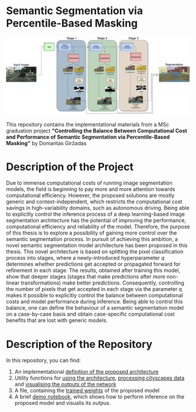 # Semantic Segmentation via Percentile-Based Masking

![Diagram of the proposed network](readme-materials/network.PNG)

This repository contains the implementational materials from a MSc graduation project **"Controlling the Balance Between Computational
Cost and Performance of Semantic Segmentation
via Percentile-Based Masking"** by Domantas Giržadas

# Description of the Project
Due to immense computational costs of running image segmentation models, the
field is beginning to pay more and more attention towards computational efficiency.
However, the proposed solutions are mostly generic and context-independent, which
restricts the computational cost savings in high-variability domains, such as autonomous driving. 
Being able to explicitly control the inference process of a deep
learning-based image segmentation architecture has the potential of improving the
performance, computational efficiency and reliability of the model. Therefore, the
purpose of this thesis is to explore a possibility of gaining more control over the semantic segmentation process. 
In pursuit of achieving this ambition, a novel semantic segmentation model architecture has been proposed in this 
thesis. This novel architecture is based on splitting the pixel classification process into stages, where
a newly-introduced hyperparameter _q_ determines whether predictions get accepted
or propagated forward for refinement in each stage. The results, obtained after
training this model, show that deeper stages (stages that make predictions after
more non-linear transformations) make better predictions. Consequently, controlling the number of pixels that get
accepted in each stage via the parameter q makes it possible to explicitly control the balance between computational costs and model
performance during inference. Being able to control this balance, one can define
the behaviour of a semantic segmentation model on a case-by-case basis and obtain
case-specific computational cost benefits that are lost with generic models.

# Description of the Repository
In this repository, you can find:
1. An implementational [definition of the proposed architecture](net.py)
2. Utility functions for [using the architecture](utils.py), [processing cityscapes data](dataset_utils.py) and [visualising the outputs of the network](visual_utils.py)
3. A file, containing the [trained weights](data/net-demo.pt) of the proposed model
4. A brief [demo notebook](Percentile_Masking-Demo.ipynb), which shows how to perform inference on the proposed model and visualis its outpus.